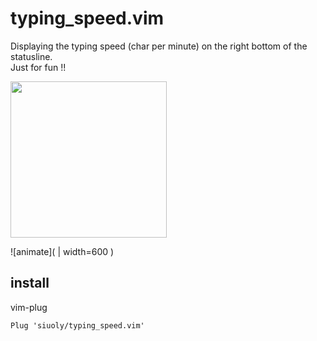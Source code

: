 # typing_speed.vim

Displaying the typing speed (char per minute) on the right bottom of the statusline.\
Just for fun !!

<img src="/user-images.githubusercontent.com/46821139/146185976-a241e452-7964-46c8-a4ac-9c3b3c5919ca.gif" width="250" height="250"/>

![animate]( | width=600 )

## install
vim-plug
```
Plug 'siuoly/typing_speed.vim'
```

